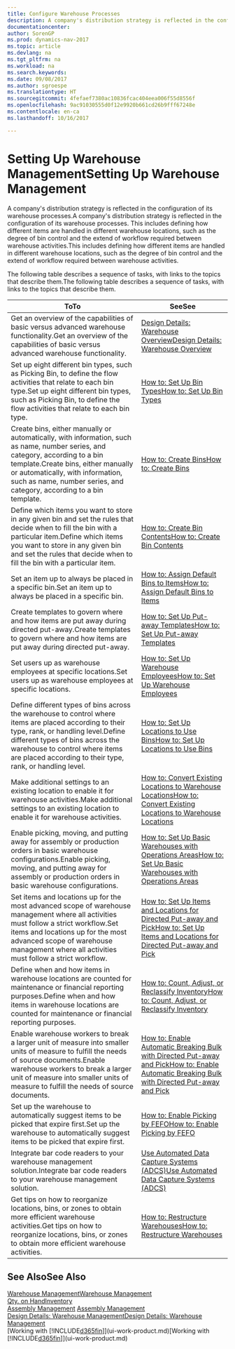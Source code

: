```yaml
---
title: Configure Warehouse Processes
description: A company's distribution strategy is reflected in the configuration of its warehouse processes. This includes defining how different items are handled in different warehouse locations, such as the degree of bin control and the extend of workflow required between warehouse activities.
documentationcenter: 
author: SorenGP
ms.prod: dynamics-nav-2017
ms.topic: article
ms.devlang: na
ms.tgt_pltfrm: na
ms.workload: na
ms.search.keywords: 
ms.date: 09/08/2017
ms.author: sgroespe
ms.translationtype: HT
ms.sourcegitcommit: 4fefaef7380ac10836fcac404eea006f55d8556f
ms.openlocfilehash: 9ac91030555d0f12e9920b661cd26b9fff67248e
ms.contentlocale: en-ca
ms.lasthandoff: 10/16/2017

---
```

# <a name="setting-up-warehouse-management"></a><span data-ttu-id="fc25e-104">Setting Up Warehouse Management</span><span class="sxs-lookup"><span data-stu-id="fc25e-104">Setting Up Warehouse Management</span></span>
<span data-ttu-id="fc25e-105">A company's distribution strategy is reflected in the configuration of its warehouse processes.</span><span class="sxs-lookup"><span data-stu-id="fc25e-105">A company's distribution strategy is reflected in the configuration of its warehouse processes.</span></span> <span data-ttu-id="fc25e-106">This includes defining how different items are handled in different warehouse locations, such as the degree of bin control and the extend of workflow required between warehouse activities.</span><span class="sxs-lookup"><span data-stu-id="fc25e-106">This includes defining how different items are handled in different warehouse locations, such as the degree of bin control and the extend of workflow required between warehouse activities.</span></span>  

 <span data-ttu-id="fc25e-107">The following table describes a sequence of tasks, with links to the topics that describe them.</span><span class="sxs-lookup"><span data-stu-id="fc25e-107">The following table describes a sequence of tasks, with links to the topics that describe them.</span></span>   

|<span data-ttu-id="fc25e-108">**To**</span><span class="sxs-lookup"><span data-stu-id="fc25e-108">**To**</span></span>|<span data-ttu-id="fc25e-109">**See**</span><span class="sxs-lookup"><span data-stu-id="fc25e-109">**See**</span></span>|  
|------------|-------------|  
|<span data-ttu-id="fc25e-110">Get an overview of the capabilities of basic versus advanced warehouse functionality.</span><span class="sxs-lookup"><span data-stu-id="fc25e-110">Get an overview of the capabilities of basic versus advanced warehouse functionality.</span></span>|[<span data-ttu-id="fc25e-111">Design Details: Warehouse Overview</span><span class="sxs-lookup"><span data-stu-id="fc25e-111">Design Details: Warehouse Overview</span></span>](design-details-warehouse-overview.md)|  
|<span data-ttu-id="fc25e-112">Set up eight different bin types, such as Picking Bin, to define the flow activities that relate to each bin type.</span><span class="sxs-lookup"><span data-stu-id="fc25e-112">Set up eight different bin types, such as Picking Bin, to define the flow activities that relate to each bin type.</span></span>|[<span data-ttu-id="fc25e-113">How to: Set Up Bin Types</span><span class="sxs-lookup"><span data-stu-id="fc25e-113">How to: Set Up Bin Types</span></span>](warehouse-how-to-set-up-bin-types.md)|  
|<span data-ttu-id="fc25e-114">Create bins, either manually or automatically, with information, such as name, number series, and category, according to a bin template.</span><span class="sxs-lookup"><span data-stu-id="fc25e-114">Create bins, either manually or automatically, with information, such as name, number series, and category, according to a bin template.</span></span>|[<span data-ttu-id="fc25e-115">How to: Create Bins</span><span class="sxs-lookup"><span data-stu-id="fc25e-115">How to: Create Bins</span></span>](warehouse-how-to-create-individual-bins.md)|  
|<span data-ttu-id="fc25e-116">Define which items you want to store in any given bin and set the rules that decide when to fill the bin with a particular item.</span><span class="sxs-lookup"><span data-stu-id="fc25e-116">Define which items you want to store in any given bin and set the rules that decide when to fill the bin with a particular item.</span></span>|[<span data-ttu-id="fc25e-117">How to: Create Bin Contents</span><span class="sxs-lookup"><span data-stu-id="fc25e-117">How to: Create Bin Contents</span></span>](warehouse-how-to-set-up-bin-contents.md)|  
|<span data-ttu-id="fc25e-118">Set an item up to always be placed in a specific bin.</span><span class="sxs-lookup"><span data-stu-id="fc25e-118">Set an item up to always be placed in a specific bin.</span></span>|[<span data-ttu-id="fc25e-119">How to: Assign Default Bins to Items</span><span class="sxs-lookup"><span data-stu-id="fc25e-119">How to: Assign Default Bins to Items</span></span>](warehouse-how-to-assign-default-bins-to-items.md)|
|<span data-ttu-id="fc25e-120">Create templates to govern where and how items are put away during directed put-away.</span><span class="sxs-lookup"><span data-stu-id="fc25e-120">Create templates to govern where and how items are put away during directed put-away.</span></span>|[<span data-ttu-id="fc25e-121">How to: Set Up Put-away Templates</span><span class="sxs-lookup"><span data-stu-id="fc25e-121">How to: Set Up Put-away Templates</span></span>](warehouse-how-to-set-up-put-away-templates.md)|
|<span data-ttu-id="fc25e-122">Set users up as warehouse employees at specific locations.</span><span class="sxs-lookup"><span data-stu-id="fc25e-122">Set users up as warehouse employees at specific locations.</span></span>|[<span data-ttu-id="fc25e-123">How to: Set Up Warehouse Employees</span><span class="sxs-lookup"><span data-stu-id="fc25e-123">How to: Set Up Warehouse Employees</span></span>](warehouse-how-to-set-up-warehouse-employees.md)|
|<span data-ttu-id="fc25e-124">Define different types of bins across the warehouse to control where items are placed according to their type, rank, or handling level.</span><span class="sxs-lookup"><span data-stu-id="fc25e-124">Define different types of bins across the warehouse to control where items are placed according to their type, rank, or handling level.</span></span>|[<span data-ttu-id="fc25e-125">How to: Set Up Locations to Use Bins</span><span class="sxs-lookup"><span data-stu-id="fc25e-125">How to: Set Up Locations to Use Bins</span></span>](warehouse-how-to-set-up-locations-to-use-bins.md)|
|<span data-ttu-id="fc25e-126">Make additional settings to an existing location to enable it for warehouse activities.</span><span class="sxs-lookup"><span data-stu-id="fc25e-126">Make additional settings to an existing location to enable it for warehouse activities.</span></span>|[<span data-ttu-id="fc25e-127">How to: Convert Existing Locations to Warehouse Locations</span><span class="sxs-lookup"><span data-stu-id="fc25e-127">How to: Convert Existing Locations to Warehouse Locations</span></span>](warehouse-how-to-convert-existing-locations-to-warehouse-locations.md)|
|<span data-ttu-id="fc25e-128">Enable picking, moving, and putting away for assembly or production orders in basic warehouse configurations.</span><span class="sxs-lookup"><span data-stu-id="fc25e-128">Enable picking, moving, and putting away for assembly or production orders in basic warehouse configurations.</span></span>|[<span data-ttu-id="fc25e-129">How to: Set Up Basic Warehouses with Operations Areas</span><span class="sxs-lookup"><span data-stu-id="fc25e-129">How to: Set Up Basic Warehouses with Operations Areas</span></span>](warehouse-how-to-set-up-basic-warehouses-with-operations-areas.md)|  
|<span data-ttu-id="fc25e-130">Set items and locations up for the most advanced scope of warehouse management where all activities must follow a strict workflow.</span><span class="sxs-lookup"><span data-stu-id="fc25e-130">Set items and locations up for the most advanced scope of warehouse management where all activities must follow a strict workflow.</span></span>|[<span data-ttu-id="fc25e-131">How to: Set Up Items and Locations for Directed Put-away and Pick</span><span class="sxs-lookup"><span data-stu-id="fc25e-131">How to: Set Up Items and Locations for Directed Put-away and Pick</span></span>](warehouse-how-to-set-up-items-for-directed-put-away-and-pick.md)|  
|<span data-ttu-id="fc25e-132">Define when and how items in warehouse locations are counted for maintenance or financial reporting purposes.</span><span class="sxs-lookup"><span data-stu-id="fc25e-132">Define when and how items in warehouse locations are counted for maintenance or financial reporting purposes.</span></span>|[<span data-ttu-id="fc25e-133">How to: Count, Adjust, or Reclassify Inventory</span><span class="sxs-lookup"><span data-stu-id="fc25e-133">How to: Count, Adjust, or Reclassify Inventory</span></span>](inventory-how-count-adjust-reclassify.md)|
|<span data-ttu-id="fc25e-134">Enable warehouse workers to break a larger unit of measure into smaller units of measure to fulfill the needs of source documents.</span><span class="sxs-lookup"><span data-stu-id="fc25e-134">Enable warehouse workers to break a larger unit of measure into smaller units of measure to fulfill the needs of source documents.</span></span>|[<span data-ttu-id="fc25e-135">How to: Enable Automatic Breaking Bulk with Directed Put-away and Pick</span><span class="sxs-lookup"><span data-stu-id="fc25e-135">How to: Enable Automatic Breaking Bulk with Directed Put-away and Pick</span></span>](warehouse-enable-automatic-breaking-bulk-with-directed-put-away-and-pick.md)|  
|<span data-ttu-id="fc25e-136">Set up the warehouse to automatically suggest items to be picked that expire first.</span><span class="sxs-lookup"><span data-stu-id="fc25e-136">Set up the warehouse to automatically suggest items to be picked that expire first.</span></span>|[<span data-ttu-id="fc25e-137">How to: Enable Picking by FEFO</span><span class="sxs-lookup"><span data-stu-id="fc25e-137">How to: Enable Picking by FEFO</span></span>](warehouse-picking-by-fefo.md)|
|<span data-ttu-id="fc25e-138">Integrate bar code readers to your warehouse management solution.</span><span class="sxs-lookup"><span data-stu-id="fc25e-138">Integrate bar code readers to your warehouse management solution.</span></span>|[<span data-ttu-id="fc25e-139">Use Automated Data Capture Systems (ADCS)</span><span class="sxs-lookup"><span data-stu-id="fc25e-139">Use Automated Data Capture Systems (ADCS)</span></span>](warehouse-use-automated-data-capture-systems-adcs.md)|  
|<span data-ttu-id="fc25e-140">Get tips on how to reorganize locations, bins, or zones to obtain more efficient warehouse activities.</span><span class="sxs-lookup"><span data-stu-id="fc25e-140">Get tips on how to reorganize locations, bins, or zones to obtain more efficient warehouse activities.</span></span>|[<span data-ttu-id="fc25e-141">How to: Restructure Warehouses</span><span class="sxs-lookup"><span data-stu-id="fc25e-141">How to: Restructure Warehouses</span></span>](warehouse-how-to-restructure-warehouses.md)|  

## <a name="see-also"></a><span data-ttu-id="fc25e-142">See Also</span><span class="sxs-lookup"><span data-stu-id="fc25e-142">See Also</span></span>  
[<span data-ttu-id="fc25e-143">Warehouse Management</span><span class="sxs-lookup"><span data-stu-id="fc25e-143">Warehouse Management</span></span>](warehouse-manage-warehouse.md)  
[<span data-ttu-id="fc25e-144">Qty. on Hand</span><span class="sxs-lookup"><span data-stu-id="fc25e-144">Inventory</span></span>](inventory-manage-inventory.md)  
<span data-ttu-id="fc25e-145">[Assembly Management](assembly-assemble-items.md)  </span><span class="sxs-lookup"><span data-stu-id="fc25e-145">[Assembly Management](assembly-assemble-items.md)  </span></span>  
[<span data-ttu-id="fc25e-146">Design Details: Warehouse Management</span><span class="sxs-lookup"><span data-stu-id="fc25e-146">Design Details: Warehouse Management</span></span>](design-details-warehouse-management.md)  
<span data-ttu-id="fc25e-147">[Working with [!INCLUDE[d365fin](includes/d365fin_md.md)]](ui-work-product.md)</span><span class="sxs-lookup"><span data-stu-id="fc25e-147">[Working with [!INCLUDE[d365fin](includes/d365fin_md.md)]](ui-work-product.md)</span></span>

